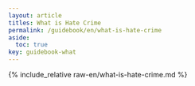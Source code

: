 ```yaml
---
layout: article
titles: What is Hate Crime
permalink: /guidebook/en/what-is-hate-crime
aside:
  toc: true
key: guidebook-what
---
```


{% include_relative raw-en/what-is-hate-crime.md %}
